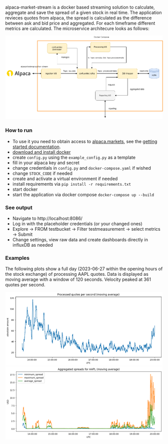alpaca-market-stream is a docker based streaming solution to calculate, aggregate and save the spread of a given stock in real time. The application revieces quotes from alpaca, the spread is calculated as the difference between ask and bid price and aggregated. For each timeframe different metrics are calculated. The microservice architecure looks as follows:

![microservices](examples/microservices.png "Architecture")

### How to run

- To use it you need to obtain access to [alpaca.markets](https://alpaca.markets/), see the [getting started documentation](https://alpaca.markets/docs/market-data/getting-started/).
- [download and install docker](https://www.docker.com/products/docker-desktop/)
- create `config.py` using the `example_config.py` as a template
- fill in your alpaca key and secret
- change credentials in `config.py` and `docker-compose.yaml` if wished
- change `STOCK_CODE` if needed
- create and activate a virtual environment if needed
- install requirements via `pip install -r requirements.txt`
- start docker
- start the application via docker compose `docker-compose up --build`

### See output
- Navigate to http://localhost:8086/
- Log in with the placeholder credentials (or your changed ones)
- Explore -> FROM testbucket -> Filter testmeasurement -> select metrics -> Submit
- Change settings, view raw data and create dashboards directly in influxDB as needed

### Examples

The following plots show a full day (2023-06-27 within the opening hours of the stock exchange) of processing AAPL quotes. Data is displayed as moving average with a window of 120 seconds. Velocity peaked at 361 quotes per second.

![quotes](examples/processed_quotes.png )
![spreads](examples/aggregated_spreads.png )
